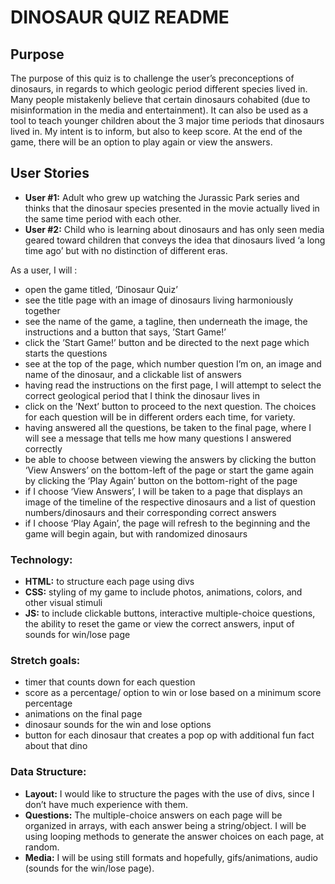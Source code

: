 # DINOSAUR QUIZ README

## Purpose
The purpose of this quiz is to challenge the user’s preconceptions of dinosaurs, in regards to which geologic period different species lived in. Many people mistakenly believe that certain dinosaurs cohabited (due to misinformation in the media and entertainment). It can also be used as a tool to teach younger children about the 3 major time periods that dinosaurs lived in. My intent is to inform, but also to keep score. At the end of the game, there will be an option to play again or view the answers.

## User Stories
- **User #1:**
  Adult who grew up watching the Jurassic Park series and thinks that the dinosaur species presented in the movie actually lived in the same time period with each other.
- **User #2:**
  Child who is learning about dinosaurs and has only seen media geared toward children that conveys the idea that dinosaurs lived ‘a long time ago’ but with no distinction of different eras.

As a user, I will :
- open the game titled, ‘Dinosaur Quiz’
- see the title page with an image of dinosaurs living harmoniously together
- see the name of the game, a tagline, then underneath the image, the instructions and  a button that says, ’Start Game!’
- click the ’Start Game!’ button and be directed to the next page which starts the      questions
- see at the top of the page, which number question I’m on, an image and name of the    dinosaur, and a clickable list of answers
- having read the instructions on the first page, I will attempt to select the correct  geological period that I think the dinosaur lives in
- click on the ’Next’ button to proceed to the next question. The choices for each      question will be in different orders each time, for variety.
- having answered all the questions, be taken to the final page, where I will see a     message that tells me how many questions I answered correctly
- be able to choose between viewing the answers by clicking the button ‘View Answers’ on the bottom-left of the page or start the game again by clicking the ‘Play Again’ button on the bottom-right of the page
- if I choose ‘View Answers’, I will be taken to a page that displays an image of the timeline of the respective dinosaurs and a list of question numbers/dinosaurs and their corresponding correct answers
- if I choose ‘Play Again’, the page will refresh to the beginning and the game will begin again, but with randomized dinosaurs

### Technology:
- **HTML:** to structure each page using divs
- **CSS:** styling of my game to include photos, animations, colors, and other visual stimuli
- **JS:** to include clickable buttons, interactive multiple-choice questions, the ability to reset the game or view the correct answers, input of sounds for win/lose page

### Stretch goals:
- timer that counts down for each question
- score as a percentage/ option to win or lose based on a minimum score percentage
- animations on the final page 
- dinosaur sounds for the win and lose options
- button for each dinosaur that creates a pop op with additional fun fact about that dino


### Data Structure:
- **Layout:**
	I would like to structure the pages with the use of divs, since I don’t have much experience with them.
- **Questions:**
	The multiple-choice answers on each page will be organized in arrays, with each answer being a string/object. I will be using looping methods to generate the answer choices on each page, 	 at random.
- **Media:**
       I will be using still formats and hopefully, gifs/animations, audio (sounds for the win/lose page).

  